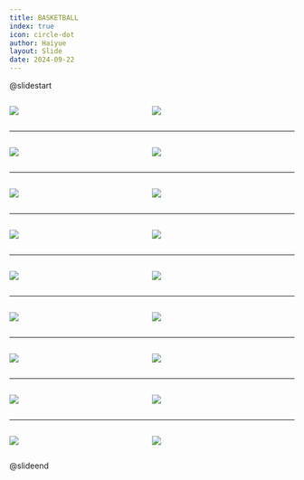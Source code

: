 ```yaml
---
title: BASKETBALL
index: true
icon: circle-dot
author: Haiyue
layout: Slide
date: 2024-09-22
---
```

 
@slidestart

<div style="display:flex">
<div style="flex:1">

![](https://raw.githubusercontent.com/yclord/reading/refs/heads/master/english/Level-R/BASKETBALL/001.webp)
</div>
<div style="flex:1">

![](https://raw.githubusercontent.com/yclord/reading/refs/heads/master/english/Level-R/BASKETBALL/002.webp)
</div>
</div>

---

<div style="display:flex">
<div style="flex:1">

![](https://raw.githubusercontent.com/yclord/reading/refs/heads/master/english/Level-R/BASKETBALL/003.webp)
</div>
<div style="flex:1">

![](https://raw.githubusercontent.com/yclord/reading/refs/heads/master/english/Level-R/BASKETBALL/004.webp)
</div>
</div>

---

<div style="display:flex">
<div style="flex:1">

![](https://raw.githubusercontent.com/yclord/reading/refs/heads/master/english/Level-R/BASKETBALL/005.webp)
</div>
<div style="flex:1">

![](https://raw.githubusercontent.com/yclord/reading/refs/heads/master/english/Level-R/BASKETBALL/006.webp)
</div>
</div>

---

<div style="display:flex">
<div style="flex:1">

![](https://raw.githubusercontent.com/yclord/reading/refs/heads/master/english/Level-R/BASKETBALL/007.webp)
</div>
<div style="flex:1">

![](https://raw.githubusercontent.com/yclord/reading/refs/heads/master/english/Level-R/BASKETBALL/008.webp)
</div>
</div>

---

<div style="display:flex">
<div style="flex:1">

![](https://raw.githubusercontent.com/yclord/reading/refs/heads/master/english/Level-R/BASKETBALL/009.webp)
</div>
<div style="flex:1">

![](https://raw.githubusercontent.com/yclord/reading/refs/heads/master/english/Level-R/BASKETBALL/010.webp)
</div>
</div>

---

<div style="display:flex">
<div style="flex:1">

![](https://raw.githubusercontent.com/yclord/reading/refs/heads/master/english/Level-R/BASKETBALL/011.webp)
</div>
<div style="flex:1">

![](https://raw.githubusercontent.com/yclord/reading/refs/heads/master/english/Level-R/BASKETBALL/012.webp)
</div>
</div>

---

<div style="display:flex">
<div style="flex:1">

![](https://raw.githubusercontent.com/yclord/reading/refs/heads/master/english/Level-R/BASKETBALL/013.webp)
</div>
<div style="flex:1">

![](https://raw.githubusercontent.com/yclord/reading/refs/heads/master/english/Level-R/BASKETBALL/014.webp)
</div>
</div>

---

<div style="display:flex">
<div style="flex:1">

![](https://raw.githubusercontent.com/yclord/reading/refs/heads/master/english/Level-R/BASKETBALL/015.webp)
</div>
<div style="flex:1">

![](https://raw.githubusercontent.com/yclord/reading/refs/heads/master/english/Level-R/BASKETBALL/016.webp)
</div>
</div>

---

<div style="display:flex">
<div style="flex:1">

![](https://raw.githubusercontent.com/yclord/reading/refs/heads/master/english/Level-R/BASKETBALL/017.webp)
</div>
<div style="flex:1">

![](https://raw.githubusercontent.com/yclord/reading/refs/heads/master/english/Level-R/BASKETBALL/018.webp)
</div>
</div>

@slideend